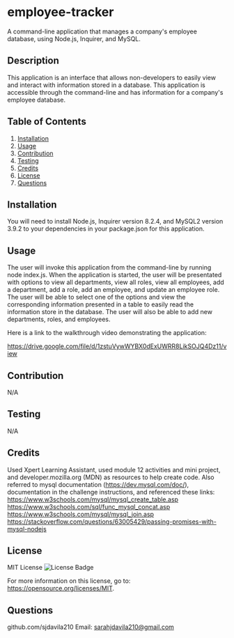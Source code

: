 # employee-tracker
A command-line application that manages a company's employee database, using Node.js, Inquirer, and MySQL.

## Description
  This application is an interface that allows non-developers to easily view and interact with information stored in a database. This application is accessible through the command-line and has information for a company's employee database. 

  ## Table of Contents
  1. [Installation](#installation)
  2. [Usage](#usage)
  3. [Contribution](#contribution)
  4. [Testing](#testing)
  5. [Credits](#credits)
  6. [License](#license)
  7. [Questions](#questions)

  ## Installation
  You will need to install Node.js, Inquirer version 8.2.4, and MySQL2 version 3.9.2 to your dependencies in your package.json for this application.

  ## Usage

  The user will invoke this application from the command-line by running node index.js. When the application is started, the user will be presentated with options to view all departments, view all roles, view all employees, add a department, add a role, add an employee, and update an employee role. The user will be able to select one of the options and view the corresponding information presented in a table to easily read the information store in the database. The user will also be able to add new departments, roles, and employees.

  Here is a link to the walkthrough video demonstrating the application:
  
  https://drive.google.com/file/d/1zstuVywWYBX0dExUWRR8LikSOJQ4Dz11/view

  ## Contribution
  N/A

  ## Testing
  N/A

  ## Credits
  Used Xpert Learning Assistant, used module 12 activities and mini project, and developer.mozilla.org (MDN) as resources to help create code. Also referred to mysql documentation (https://dev.mysql.com/doc/), documentation in the challenge instructions, and referenced these links:
  https://www.w3schools.com/mysql/mysql_create_table.asp
  https://www.w3schools.com/sql/func_mysql_concat.asp
  https://www.w3schools.com/mysql/mysql_join.asp
  https://stackoverflow.com/questions/63005429/passing-promises-with-mysql-nodejs

  ## License
  MIT License
  ![License Badge](https://img.shields.io/badge/License-MIT-yellow.svg)
  

  For more information on this license, go to: https://opensource.org/licenses/MIT.


  ## Questions
  github.com/sjdavila210
  Email: sarahjdavila210@gmail.com
